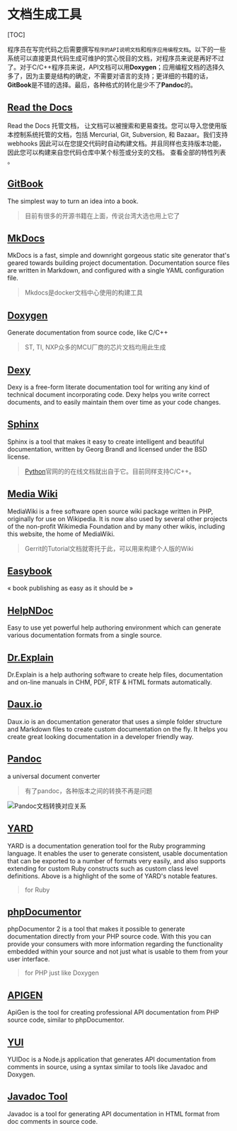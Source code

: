 # 文档生成工具

[TOC]

程序员在写完代码之后需要撰写`程序的API说明文档`和`程序应用编程文档`。以下的一些系统可以直接更具代码生成可维护的赏心悦目的文档，对程序员来说是再好不过了。对于C/C++程序员来说，API文档可以用**Doxygen**；应用编程文档的选择久多了，因为主要是结构的确定，不需要对语言的支持；更详细的书籍的话，**GitBook**是不错的选择。最后，各种格式的转化是少不了**Pandoc**的。

## [Read the Docs][1]

Read the Docs 托管文档， 让文档可以被搜索和更易查找。您可以导入您使用版本控制系统托管的文档，包括 Mercurial, Git, Subversion, 和 Bazaar。我们支持 webhooks 因此可以在您提交代码时自动构建文档。并且同样也支持版本功能，因此您可以构建来自您代码仓库中某个标签或分支的文档。 查看全部的特性列表 。

## [GitBook][2]
The simplest way to turn an idea into a book.

> 目前有很多的开源书籍在上面，传说台湾大选也用上它了

## [MkDocs][3]

MkDocs is a fast, simple and downright gorgeous static site generator that's geared towards building project documentation. Documentation source files are written in Markdown, and configured with a single YAML configuration file.

> Mkdocs是docker文档中心使用的构建工具

## [Doxygen][4]

Generate documentation from source code, like C/C++

> ST, TI, NXP众多的MCU厂商的芯片文档均用此生成

## [Dexy][5]

Dexy is a free-form literate documentation tool for writing any kind of technical document incorporating code. Dexy helps you write correct documents, and to easily maintain them over time as your code changes.

## [Sphinx][6]

Sphinx is a tool that makes it easy to create intelligent and beautiful documentation, written by Georg Brandl and licensed under the BSD license.

> [Python][7]官网的的在线文档就出自于它。目前同样支持C/C++。


## [Media Wiki][8]

MediaWiki is a free software open source wiki package written in PHP, originally for use on Wikipedia. It is now also used by several other projects of the non-profit Wikimedia Foundation and by many other wikis, including this website, the home of MediaWiki.

> Gerrit的Tutorial文档就寄托于此，可以用来构建个人版的Wiki

## [Easybook][9]

« book publishing as easy as it should be »

## [HelpNDoc][10]

Easy to use yet powerful help authoring environment which can generate various documentation formats from a single source.



## [Dr.Explain][11]

Dr.Explain is a help authoring software to create help files, documentation and on-line manuals in CHM, PDF, RTF & HTML formats automatically.


## [Daux.io][12]

Daux.io is an documentation generator that uses a simple folder structure and Markdown files to create custom documentation on the fly. It helps you create great looking documentation in a developer friendly way.

## [Pandoc][13]

a universal document converter

> 有了pandoc，各种版本之间的转换不再是问题

![Pandoc文档转换对应关系][14]

## [YARD][15]

YARD is a documentation generation tool for the Ruby programming language. It enables the user to generate consistent, usable documentation that can be exported to a number of formats very easily, and also supports extending for custom Ruby constructs such as custom class level definitions. Above is a highlight of the some of YARD's notable features.

> for Ruby

## [phpDocumentor][16]

phpDocumentor 2 is a tool that makes it possible to generate documentation directly from your PHP source code. With this you can provide your consumers with more information regarding the functionality embedded within your source and not just what is usable to them from your user interface.

> for PHP just like Doxygen

## [APIGEN][17]

ApiGen is the tool for creating professional API documentation from PHP source code, similar to phpDocumentor.



## [YUI][18]

YUIDoc is a Node.js application that generates API documentation from comments in source, using a syntax similar to tools like Javadoc and Doxygen. 

## [Javadoc Tool][19]

Javadoc is a tool for generating API documentation in HTML format from doc comments in source code. 


  


  [1]: https://readthedocs.org/
  [2]: https://www.gitbook.io/
  [3]: http://www.mkdocs.org/
  [4]: http://www.stack.nl/~dimitri/doxygen/
  [5]: http://dexy.it/
  [6]: http://sphinx-doc.org/
  [7]: http://docs.python.org/
  [8]: http://www.mediawiki.org/wiki/MediaWiki
  [9]: http://easybook-project.org/
  [10]: http://www.helpndoc.com/
  [11]: http://www.drexplain.com/
  [12]: http://daux.io/
  [13]: http://johnmacfarlane.net/pandoc/
  [14]: http://johnmacfarlane.net/pandoc/diagram.png
  [15]: http://yardoc.org/
  [16]: http://www.phpdoc.org/
  [17]: http://apigen.org/
  [18]: http://yui.github.io/yuidoc/
  [19]: http://www.oracle.com/technetwork/java/javase/documentation/index-jsp-135444.html